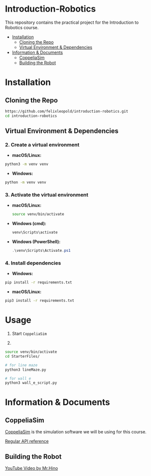 # Introduction-Robotics

This repository contains the practical project for the Introduction to Robotics course.

- [Installation](#installation)
  - [Cloning the Repo](#cloning-the-repo)
  - [Virtual Environment & Dependencies](#virtual-environment-&-Dependencies)
- [Information & Documents](information-&-documents)
  - [CoppeliaSim](coppeliasim)
  - [Building the Robot](building-the-robot)

# Installation

## Cloning the Repo

```bash
https://github.com/felixleopold/introduction-robotics.git
cd introduction-robotics
```

## Virtual Environment & Dependencies

### 2. Create a virtual environment

- **macOS/Linux:**
```bash
python3 -m venv venv
```

- **Windows:**
```bash
python -m venv venv
```

### 3. Activate the virtual environment

- **macOS/Linux:**

  ```bash
  source venv/bin/activate
  ```

- **Windows (cmd):**

  ```bash
  venv\Scripts\activate
  ```

- **Windows (PowerShell):**

  ```powershell
  .\venv\Scripts\Activate.ps1
  ```

### 4. Install dependencies


- **Windows:**
```bash
pip install -r requirements.txt
```


- **macOS/Linux:**
```bash
pip3 install -r requirements.txt
```

# Usage

1. Start `CoppeliaSim`

2.
```bash
source venv/bin/activate
cd StarterFiles/

# for line maze
python3 lineMaze.py

# for wall e
python3 wall_e_script.py
```

# Information & Documents

## CoppeliaSim

[CoppeliaSim](https://www.coppeliarobotics.com/) is the simulation software we will be using for this course.

[Regular API reference](https://manual.coppeliarobotics.com/en/apiFunctions.htm)

## Building the Robot

[YouTube Video by Mr.Hino](https://www.youtube.com/watch?v=FlnZsZSEvhU)